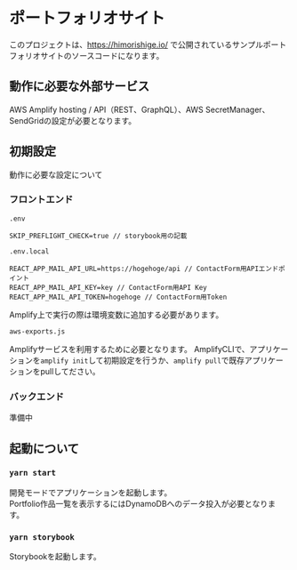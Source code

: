 # ポートフォリオサイト

このプロジェクトは、https://himorishige.io/ で公開されているサンプルポートフォリオサイトのソースコードになります。

## 動作に必要な外部サービス

AWS Amplify hosting / API（REST、GraphQL）、AWS SecretManager、SendGridの設定が必要となります。

## 初期設定

動作に必要な設定について

### フロントエンド

`.env`

```
SKIP_PREFLIGHT_CHECK=true // storybook用の記載
```

`.env.local`

```
REACT_APP_MAIL_API_URL=https://hogehoge/api // ContactForm用APIエンドポイント
REACT_APP_MAIL_API_KEY=key // ContactForm用API Key
REACT_APP_MAIL_API_TOKEN=hogehoge // ContactForm用Token
```

Amplify上で実行の際は環境変数に追加する必要があります。

`aws-exports.js`

Amplifyサービスを利用するために必要となります。
AmplifyCLIで、アプリケーションを`amplify init`して初期設定を行うか、`amplify pull`で既存アプリケーションをpullしてださい。

### バックエンド

準備中

## 起動について

### `yarn start`

開発モードでアプリケーションを起動します。  
Portfolio作品一覧を表示するにはDynamoDBへのデータ投入が必要となります。

### `yarn storybook`

Storybookを起動します。
